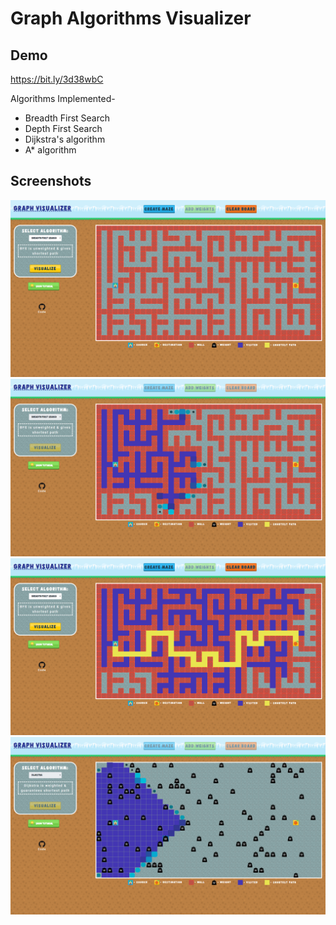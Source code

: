 # Graph Algorithms Visualizer

## Demo

https://bit.ly/3d38wbC

Algorithms Implemented-

- Breadth First Search
- Depth First Search
- Dijkstra's algorithm
- A* algorithm

## Screenshots

![alt text](https://raw.githubusercontent.com/abhijith94/graph-visualization/master/screenshots/1.png "screenshot 1")
![alt text](https://raw.githubusercontent.com/abhijith94/graph-visualization/master/screenshots/2.png "screenshot 2")
![alt text](https://raw.githubusercontent.com/abhijith94/graph-visualization/master/screenshots/3.png "screenshot 3")
![alt text](https://raw.githubusercontent.com/abhijith94/graph-visualization/master/screenshots/4.png "screenshot 4")
